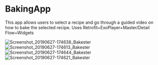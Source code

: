 # BakingApp
This app allows users to select a recipe and go through a guided video on how to bake the selected recipe.  Uses Retrofit+ExoPlayer+Master/Detail Flow+Widgets

![Screenshot_20190627-174638_Bakester](https://user-images.githubusercontent.com/42677333/60279045-6a8fba80-98ce-11e9-8485-7fb4ef7323bb.jpg) &nbsp; &nbsp;   &nbsp;   &nbsp;   &nbsp; &nbsp;   &nbsp;   &nbsp;
![Screenshot_20190627-174613_Bakester](https://user-images.githubusercontent.com/42677333/60279363-e68a0280-98ce-11e9-817c-41bd5ab119e9.jpg)
![Screenshot_20190627-174644_Bakester](https://user-images.githubusercontent.com/42677333/60279370-e853c600-98ce-11e9-9926-260696946351.jpg) &nbsp; &nbsp;   &nbsp;   &nbsp;   &nbsp; &nbsp;   &nbsp;   &nbsp;
![Screenshot_20190627-174621_Bakester](https://user-images.githubusercontent.com/42677333/60279376-eab62000-98ce-11e9-9cd3-5032bf85c395.jpg)
